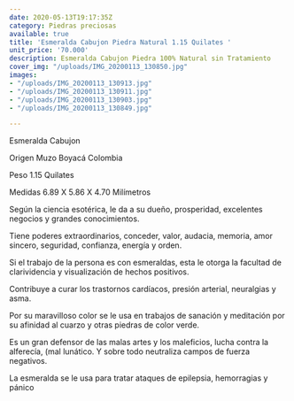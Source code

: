 ```yaml
---
date: 2020-05-13T19:17:35Z
category: Piedras preciosas
available: true
title: 'Esmeralda Cabujon Piedra Natural 1.15 Quilates '
unit_price: '70.000'
description: Esmeralda Cabujon Piedra 100% Natural sin Tratamiento
cover_img: "/uploads/IMG_20200113_130850.jpg"
images:
- "/uploads/IMG_20200113_130913.jpg"
- "/uploads/IMG_20200113_130911.jpg"
- "/uploads/IMG_20200113_130903.jpg"
- "/uploads/IMG_20200113_130849.jpg"

---
```

Esmeralda Cabujon 

Origen Muzo Boyacá Colombia

Peso 1.15 Quilates

Medidas 6.89 X 5.86 X 4.70 Milímetros

Según la ciencia esotérica, le da a su dueño, prosperidad, excelentes negocios y grandes conocimientos.

Tiene poderes extraordinarios, conceder, valor, audacia, memoria, amor sincero, seguridad, confianza, energía y orden.

Si el trabajo de la persona es con esmeraldas, esta le otorga la facultad de clarividencia y visualización de hechos positivos.

Contribuye a curar los trastornos cardíacos, presión arterial, neuralgias y asma.

Por su maravilloso color se le usa en trabajos de sanación y meditación por su afinidad al cuarzo y otras piedras de color verde.

Es un gran defensor de las malas artes y los maleficios, lucha contra la alferecía, (mal lunático. Y sobre todo neutraliza campos de fuerza negativos.

La esmeralda se le usa para tratar ataques de epilepsia, hemorragias y pánico
